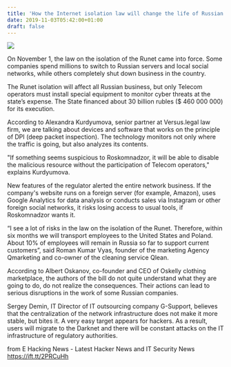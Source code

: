 ```yaml
---
title: 'How the Internet isolation law will change the life of Russian business'
date: 2019-11-03T05:42:00+01:00
draft: false
---
```


[![](https://1.bp.blogspot.com/-fig7tW2gVcc/Xb5ZXntqjkI/AAAAAAAABKs/Ce1yo0yJOsI5sfKMOFrtrUg9UIopMlW2wCLcBGAsYHQ/s640/wall.jpg)](https://1.bp.blogspot.com/-fig7tW2gVcc/Xb5ZXntqjkI/AAAAAAAABKs/Ce1yo0yJOsI5sfKMOFrtrUg9UIopMlW2wCLcBGAsYHQ/s1600/wall.jpg)

  
On November 1, the law on the isolation of the Runet came into force. Some companies spend millions to switch to Russian servers and local social networks, while others completely shut down business in the country.  
  
The Runet isolation will affect all Russian business, but only Telecom operators must install special equipment to monitor cyber threats at the state’s expense. The State financed about 30 billion rubles ($ 460 000 000) for its execution.  
  
According to Alexandra Kurdyumova, senior partner at Versus.legal law firm, we are talking about devices and software that works on the principle of DPI (deep packet inspection). The technology monitors not only where the traffic is going, but also analyzes its contents.  
  
"If something seems suspicious to Roskomnadzor, it will be able to disable the malicious resource without the participation of Telecom operators," explains Kurdyumova.  
  
New features of the regulator alerted the entire network business. If the company's website runs on a foreign server (for example, Amazon), uses Google Analytics for data analysis or conducts sales via Instagram or other foreign social networks, it risks losing access to usual tools, if Roskomnadzor wants it.  
  
“I see a lot of risks in the law on the isolation of the Runet. Therefore, within six months we will transport employees to the United States and Poland. About 10% of employees will remain in Russia so far to support current customers”, said Roman Kumar Vyas, founder of the marketing Agency Qmarketing and co-owner of the cleaning service Qlean.  
  
According to Albert Oskanov, co-founder and CEO of Oskelly clothing marketplace, the authors of the bill do not quite understand what they are going to do, do not realize the consequences. Their actions can lead to serious disruptions in the work of some Russian companies.  
  
Sergey Demin, IT Director of IT outsourcing company G-Support, believes that the centralization of the network infrastructure does not make it more stable, but bites it. A very easy target appears for hackers. As a result, users will migrate to the Darknet and there will be constant attacks on the IT infrastructure of regulatory authorities.

  
  
from E Hacking News - Latest Hacker News and IT Security News https://ift.tt/2PRCuHh
